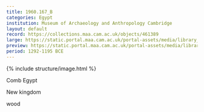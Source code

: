 ```yaml
---
title: 1960.167_B
categories: Egypt
institution: Museum of Archaeology and Anthropology Cambridge
layout: default
record: https://collections.maa.cam.ac.uk/objects/461389
large: https://static.portal.maa.cam.ac.uk/portal-assets/media/library_images/web/583672_1960.167_B_001.png
preview: https://static.portal.maa.cam.ac.uk/portal-assets/media/library_images/thumbnail/583672_1960.167_B_001.png
period: 1292-1195 BCE
---
```

{% include structure/image.html %}

Comb
Egypt

New kingdom

wood
